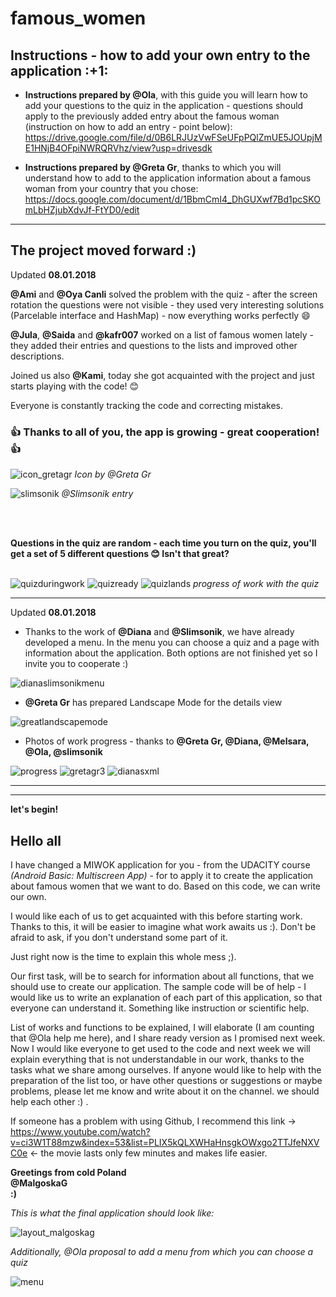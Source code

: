 # famous_women

<h2>Instructions - how to add your own entry to the application :+1:</h2>

- **Instructions prepared by @Ola**, with this guide you will learn how to add your questions to the quiz in the application - questions should apply to the previously added entry about the famous woman (instruction on how to add an entry - point below): <br/>
https://drive.google.com/file/d/0B6LRJUzVwFSeUFpPQlZmUE5JOUpjME1HNjB4OFpiNWRQRVhz/view?usp=drivesdk

- **Instructions prepared by @Greta Gr**, thanks to which you will understand how to add to the application information about a famous woman from your country that you chose:<br />
https://docs.google.com/document/d/1BbmCmI4_DhGUXwf7Bd1pcSKOmLbHZjubXdvJf-FtYD0/edit<br />
___

<h2>The project moved forward :)</h2>

Updated **08.01.2018**

**@Ami** and **@Oya Canli** solved the problem with the quiz - after the screen rotation the questions were not visible  - they used very interesting solutions (Parcelable interface and HashMap) - now everything works perfectly 😄

**@Jula**, **@Saida** and **@kafr007** worked on a list of famous women lately - they added their entries and questions to the lists and improved other descriptions.

Joined us also **@Kami**, today she got acquainted with the project and just starts playing with the code! 😊

Everyone is constantly tracking the code and correcting mistakes.

<h3> 👍 Thanks to all of you, the app is growing - great cooperation! 👍 </h3>

![icon_gretagr](https://user-images.githubusercontent.com/33101796/34960772-a1237b04-fa3c-11e7-8dbe-c42730e47b3c.png)
*Icon by @Greta Gr*

![slimsonik](https://user-images.githubusercontent.com/33101796/34960773-a145fa94-fa3c-11e7-9eee-591f9e9413a4.png)
*@Slimsonik entry*

<br />
<br />

**Questions in the quiz are random - each time you turn on the quiz, you'll get a set of 5 different questions 😊 Isn't that great?**<br />
<br />

![quizduringwork](https://user-images.githubusercontent.com/33101796/34960774-a1e7f0b0-fa3c-11e7-889b-41df101e3c4b.png)
![quizready](https://user-images.githubusercontent.com/33101796/34960775-a227a0f2-fa3c-11e7-971c-73aacecedd78.png)
![quizlands](https://user-images.githubusercontent.com/33101796/34960911-3134c0e0-fa3d-11e7-90cc-9bed79aedb64.png)
*progress of work with the quiz*

___
Updated **08.01.2018**

- Thanks to the work of **@Diana** and **@Slimsonik**, we have already developed a menu. In the menu you can choose a quiz and a page with information about the application. Both options are not finished yet so I invite you to cooperate :)

![dianaslimsonikmenu](https://user-images.githubusercontent.com/33101796/34672455-c44e1030-f47e-11e7-833f-7f74329a2dea.JPG)

- **@Greta Gr** has prepared Landscape Mode for the details view

![greatlandscapemode](https://user-images.githubusercontent.com/33101796/34672897-930361e0-f480-11e7-9006-03c9ffd3984f.JPG)

-  Photos of work progress - thanks to **@Greta Gr, @Diana, @Melsara, @Ola, @slimsonik** 

![progress](https://user-images.githubusercontent.com/33101796/34525384-09eea50c-f09f-11e7-8d3b-2e8fdc88d31a.png)
![gretagr3](https://user-images.githubusercontent.com/33101796/34525371-00b81568-f09f-11e7-91e1-b9fbb5b514e2.png)
![dianasxml](https://user-images.githubusercontent.com/33101796/34525379-044e3b58-f09f-11e7-81d7-8c5251057703.png)


___
___

**let's begin!**

<h2>Hello all</h2>

I have changed a MIWOK application for you - from the UDACITY course *(Android Basic: Multiscreen App)* - for to apply it to create the application about famous women that we want to do. Based on this code, we can write our own.

I would like each of us to get acquainted with this before starting work. Thanks to this, it will be easier to imagine what work awaits us :).
Don't be afraid to ask, if you don't understand some part of it. 

Just right now is the time to explain this whole mess ;).

Our first task, will be to search for information about all functions, that we should use to create our application. 
The sample code will be of help - I would like us to write an explanation of each part of this application, so that everyone can understand it. Something like instruction or scientific help.

List of works and functions to be explained, I will elaborate (I am counting that @Ola help me here), and I share ready version as I promised next week. Now I would like everyone to get used to the code and next week we will explain everything that is not understandable in our work, thanks to the tasks what we share among ourselves. If anyone would like to help with the preparation of the list too, or have other questions or suggestions or maybe problems, please let me know and write about it on the channel. we should help each other :) .

If someone has a problem with using Github, I recommend this link -> https://www.youtube.com/watch?v=ci3W1T88mzw&index=53&list=PLIX5kQLXWHaHnsgkOWxgo2TTJfeNXVC0e <- the movie lasts only few minutes and makes life easier.
 

**Greetings from cold Poland**  
**@MalgoskaG**  
**:)**



*This is what the final application should look like:*

![layout_malgoskag](https://user-images.githubusercontent.com/33101796/33798695-91c53968-dd1d-11e7-93e2-8850812f039f.jpg)


*Additionally, @Ola proposal to add a menu from which you can choose a quiz*

![menu](https://user-images.githubusercontent.com/33101796/33799692-dd568874-dd30-11e7-9ab3-788f2649755f.png)
